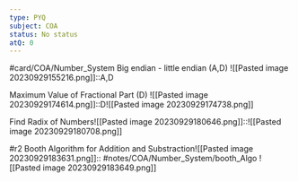 ```yaml
---
type: PYQ
subject: COA
status: No status
atQ: 0
---
```

#card/COA/Number_System 
Big endian - little endian (A,D) ![[Pasted image 20230929155216.png]]::A,D <!--SR:!2023-12-18,38,290-->

 
Maximum Value of Fractional Part (D) ![[Pasted image 20230929174614.png]]::D![[Pasted image 20230929174738.png]] <!--SR:!2024-02-09,71,310-->


Find Radix of Numbers![[Pasted image 20230929180646.png]]::![[Pasted image 20230929180708.png]] <!--SR:!2024-01-22,53,310-->


 #r2 Booth Algorithm for Addition and Substraction![[Pasted image 20230929183631.png]]:: #notes/COA/Number_System/booth_Algo ![[Pasted image 20230929183649.png]]

